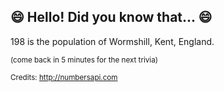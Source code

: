 ## 😄 Hello! Did you know that... 😄
198 is the population of Wormshill, Kent, England.

<sup>(come back in 5 minutes for the next trivia)</sup>


<sup>Credits: http://numbersapi.com</sup>

